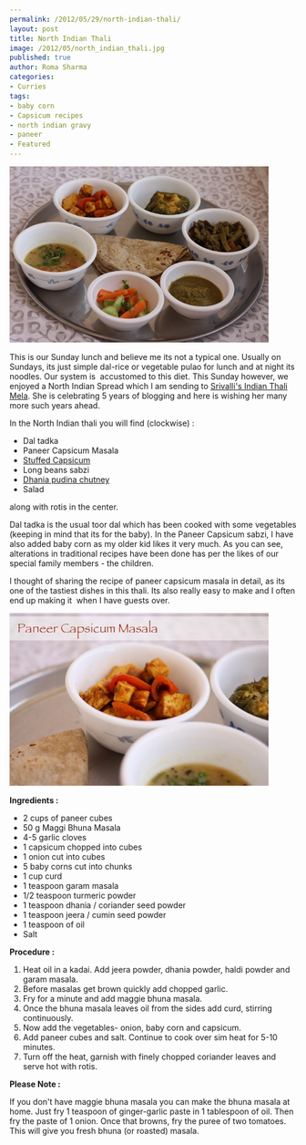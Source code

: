 ```yaml
--- 
permalink: /2012/05/29/north-indian-thali/
layout: post
title: North Indian Thali
image: /2012/05/north_indian_thali.jpg
published: true
author: Roma Sharma
categories: 
- Curries
tags:
- baby corn
- Capsicum recipes
- north indian gravy
- paneer
- Featured
---
```

<a href="/2012/05/north_indian_thali.jpg"><img class="alignnone size-full wp-image-2710" title="north_indian_thali" src="/2012/05/north_indian_thali.jpg" alt="" width="455" height="309" /></a>

This is our Sunday lunch and believe me its not a typical one. Usually on Sundays, its just simple dal-rice or vegetable pulao for lunch and at night its noodles. Our system is  accustomed to this diet. This Sunday however, we enjoyed a North Indian Spread which I am sending to <a href="http://cooking4allseasons.blogspot.in/2012/04/5-years-of-blogging-celebration-with.html">Srivalli's Indian Thali Mela</a>. She is celebrating 5 years of blogging and here is wishing her many more such years ahead.<!--more-->

In the North Indian thali you will find (clockwise) :
<ul>
	<li>Dal tadka</li>
	<li>Paneer Capsicum Masala</li>
	<li><a href="http://romasharma.com/2008/02/10/stuffed-capsicum/">Stuffed Capsicum</a></li>
	<li>Long beans sabzi</li>
	<li><a href="http://romasharma.com/2008/01/28/pudina-chutney/">Dhania pudina chutney</a></li>
	<li>Salad</li>
</ul>
along with rotis in the center.

Dal tadka is the usual toor dal which has been cooked with some vegetables (keeping in mind that its for the baby). In the Paneer Capsicum sabzi, I have also added baby corn as my older kid likes it very much. As you can see, alterations in traditional recipes have been done has per the likes of our special family members - the children.

I thought of sharing the recipe of paneer capsicum masala in detail, as its one of the tastiest dishes in this thali. Its also really easy to make and I often end up making it  when I have guests over.

<a href="/2012/05/paneer_masala.jpg"><img class="alignnone size-full wp-image-2713" title="paneer_masala" src="/2012/05/paneer_masala.jpg" alt="" width="455" height="303" /></a>

<strong>Ingredients :</strong>
<ul>
	<li>2 cups of paneer cubes</li>
	<li>50 g Maggi Bhuna Masala</li>
	<li>4-5 garlic cloves</li>
	<li>1 capsicum chopped into cubes</li>
	<li>1 onion cut into cubes</li>
	<li>5 baby corns cut into chunks</li>
	<li>1 cup curd</li>
	<li>1 teaspoon garam masala</li>
	<li>1/2 teaspoon turmeric powder</li>
	<li>1 teaspoon dhania / coriander seed powder</li>
	<li>1 teaspoon jeera / cumin seed powder</li>
	<li>1 teaspoon of oil</li>
	<li>Salt</li>
</ul>
<strong>Procedure :</strong>
<ol>
	<li>Heat oil in a kadai. Add jeera powder, dhania powder, haldi powder and garam masala.</li>
	<li>Before masalas get brown quickly add chopped garlic.</li>
	<li>Fry for a minute and add maggie bhuna masala.</li>
	<li>Once the bhuna masala leaves oil from the sides add curd, stirring continuously.</li>
	<li>Now add the vegetables- onion, baby corn and capsicum.</li>
	<li>Add paneer cubes and salt. Continue to cook over sim heat for 5-10 minutes.</li>
	<li>Turn off the heat, garnish with finely chopped coriander leaves and serve hot with rotis.</li>
</ol>
<strong>Please Note :</strong>

If you don't have maggie bhuna masala you can make the bhuna masala at home. Just fry 1 teaspoon of ginger-garlic paste in 1 tablespoon of oil. Then fry the paste of 1 onion. Once that browns, fry the puree of two tomatoes. This will give you fresh bhuna (or roasted) masala.
